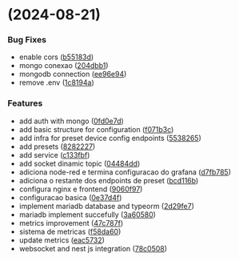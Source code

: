 #  (2024-08-21)


### Bug Fixes

* enable cors ([b55183d](https://github.com/jonabergamo/mundobee/commit/b55183d567c2c548b8a4e5c61f792f53220cca57))
* mongo conexao ([204dbb1](https://github.com/jonabergamo/mundobee/commit/204dbb1d6769c7d5e8009b5dc6171c0ef80d61bb))
* mongodb connection ([ee96e94](https://github.com/jonabergamo/mundobee/commit/ee96e94d09c864e3ce2750f3e8020eca64b7d2e8))
* remove .env ([1c8194a](https://github.com/jonabergamo/mundobee/commit/1c8194a6493bb4a1fb7edd782f82f6d06f9f2d9e))


### Features

* add auth with mongo ([0fd0e7d](https://github.com/jonabergamo/mundobee/commit/0fd0e7dd9adb60471e3dc95c1fb0b14c504b96f3))
* add basic structure for configuration ([f071b3c](https://github.com/jonabergamo/mundobee/commit/f071b3cfd769a3d2f07c166d29e34d75aa4f69de))
* add infra for preset device config endpoints ([5538265](https://github.com/jonabergamo/mundobee/commit/5538265c82e6ee95e7e788211e07f9a95fcd3029))
* add presets ([8282227](https://github.com/jonabergamo/mundobee/commit/8282227a95765a23ec4b157bb284456095a6ece5))
* add service ([c133fbf](https://github.com/jonabergamo/mundobee/commit/c133fbffc3155b09f8d4e9f252bf1f8a38ab6afd))
* add socket dinamic topic ([04484dd](https://github.com/jonabergamo/mundobee/commit/04484dd11ec6d8afb59d3d12cfb3c48c112b3e7d))
* adiciona node-red e termina configuracao do grafana ([d7fb785](https://github.com/jonabergamo/mundobee/commit/d7fb7857e8f1238bc930d7ec526820c96de4a084))
* adiciona o restante dos endpoints de preset ([bcd116b](https://github.com/jonabergamo/mundobee/commit/bcd116b98a868d62e28e9e9926903bdaf25464e2))
* configura nginx e frontend ([9060f97](https://github.com/jonabergamo/mundobee/commit/9060f979bcf55743beb9fb128e69fb65f655bb65))
* configuracao basica ([0e37d4f](https://github.com/jonabergamo/mundobee/commit/0e37d4f6c9588d1d85c1113cab49e7ca782e6477))
* implement mariadb database and typeorm ([2d29fe7](https://github.com/jonabergamo/mundobee/commit/2d29fe724d1e235ebb922965e9212833284ed3cd))
* mariadb implement succefully ([3a60580](https://github.com/jonabergamo/mundobee/commit/3a605800a01f4eeb2aee5bcd101fe20fd660f4f4))
* metrics improvement ([47c787f](https://github.com/jonabergamo/mundobee/commit/47c787fe11b7f9e9c49edabdb6961ebc6f563079))
* sistema de metricas ([f58da60](https://github.com/jonabergamo/mundobee/commit/f58da608c02a1c657bf4278be283a97b21a4430a))
* update metrics ([eac5732](https://github.com/jonabergamo/mundobee/commit/eac573261ab370f411e37a9e60890c4e9c7b1bf8))
* websocket and nest js integration ([78c0508](https://github.com/jonabergamo/mundobee/commit/78c05085518f1ec6477c5fbbf556c9fd89cf7064))



